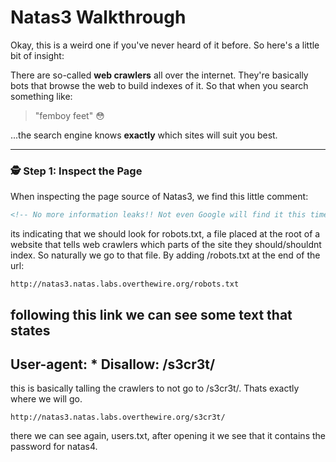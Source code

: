 # Natas3 Walkthrough

Okay, this is a weird one if you've never heard of it before. So here's a little bit of
insight: 

There are so-called **web crawlers** all over the internet. They're basically bots that
browse the web to build indexes of it. So that when you search something like:

> "femboy feet" 😳

...the search engine knows **exactly** which sites will suit you best.

---

### 🕵️ Step 1: Inspect the Page

When inspecting the page source of Natas3, we find this little comment:

```html
<!-- No more information leaks!! Not even Google will find it this time... -->
```

its indicating that we should look for robots.txt, a file placed at the root of a website
that tells web crawlers which parts of the site they should/shouldnt index. So naturally
we go to that file. By adding /robots.txt at the end of the url:

```
http://natas3.natas.labs.overthewire.org/robots.txt
```
following this link we can see some text that states
---
User-agent: *
Disallow: /s3cr3t/
---
this is basically talling the crawlers to not go to /s3cr3t/. Thats exactly where we will
go.
```
http://natas3.natas.labs.overthewire.org/s3cr3t/
```
there we can see again, users.txt, after opening it we see that it contains the password
for natas4.


